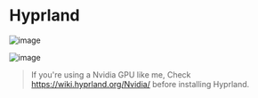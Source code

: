 # Hyprland
![image](https://github.com/sajayprakash/hyprland-dotfiles/assets/78424701/319f67fb-118b-4ed8-98df-3c70ada43e43)

![image](https://github.com/sajayprakash/hyprland-dotfiles/assets/78424701/e254e51a-ec74-41c4-af34-5696f3dfac08)

> If you're using a Nvidia GPU like me, Check https://wiki.hyprland.org/Nvidia/ before installing Hyprland.
